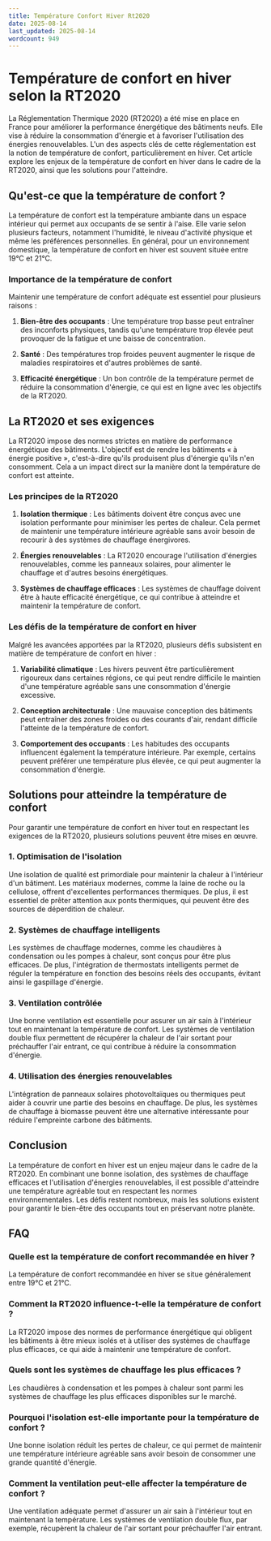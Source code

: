 ```yaml
---
title: Température Confort Hiver Rt2020
date: 2025-08-14
last_updated: 2025-08-14
wordcount: 949
---
```


# Température de confort en hiver selon la RT2020

La Réglementation Thermique 2020 (RT2020) a été mise en place en France pour améliorer la performance énergétique des bâtiments neufs. Elle vise à réduire la consommation d'énergie et à favoriser l'utilisation des énergies renouvelables. L'un des aspects clés de cette réglementation est la notion de température de confort, particulièrement en hiver. Cet article explore les enjeux de la température de confort en hiver dans le cadre de la RT2020, ainsi que les solutions pour l'atteindre.

## Qu'est-ce que la température de confort ?

La température de confort est la température ambiante dans un espace intérieur qui permet aux occupants de se sentir à l'aise. Elle varie selon plusieurs facteurs, notamment l'humidité, le niveau d'activité physique et même les préférences personnelles. En général, pour un environnement domestique, la température de confort en hiver est souvent située entre 19°C et 21°C.

### Importance de la température de confort

Maintenir une température de confort adéquate est essentiel pour plusieurs raisons :

1. **Bien-être des occupants** : Une température trop basse peut entraîner des inconforts physiques, tandis qu'une température trop élevée peut provoquer de la fatigue et une baisse de concentration.
   
2. **Santé** : Des températures trop froides peuvent augmenter le risque de maladies respiratoires et d'autres problèmes de santé.

3. **Efficacité énergétique** : Un bon contrôle de la température permet de réduire la consommation d'énergie, ce qui est en ligne avec les objectifs de la RT2020.

## La RT2020 et ses exigences

La RT2020 impose des normes strictes en matière de performance énergétique des bâtiments. L'objectif est de rendre les bâtiments « à énergie positive », c'est-à-dire qu'ils produisent plus d'énergie qu'ils n'en consomment. Cela a un impact direct sur la manière dont la température de confort est atteinte.

### Les principes de la RT2020

1. **Isolation thermique** : Les bâtiments doivent être conçus avec une isolation performante pour minimiser les pertes de chaleur. Cela permet de maintenir une température intérieure agréable sans avoir besoin de recourir à des systèmes de chauffage énergivores.

2. **Énergies renouvelables** : La RT2020 encourage l'utilisation d'énergies renouvelables, comme les panneaux solaires, pour alimenter le chauffage et d'autres besoins énergétiques.

3. **Systèmes de chauffage efficaces** : Les systèmes de chauffage doivent être à haute efficacité énergétique, ce qui contribue à atteindre et maintenir la température de confort.

### Les défis de la température de confort en hiver

Malgré les avancées apportées par la RT2020, plusieurs défis subsistent en matière de température de confort en hiver :

1. **Variabilité climatique** : Les hivers peuvent être particulièrement rigoureux dans certaines régions, ce qui peut rendre difficile le maintien d'une température agréable sans une consommation d'énergie excessive.

2. **Conception architecturale** : Une mauvaise conception des bâtiments peut entraîner des zones froides ou des courants d'air, rendant difficile l'atteinte de la température de confort.

3. **Comportement des occupants** : Les habitudes des occupants influencent également la température intérieure. Par exemple, certains peuvent préférer une température plus élevée, ce qui peut augmenter la consommation d'énergie.

## Solutions pour atteindre la température de confort

Pour garantir une température de confort en hiver tout en respectant les exigences de la RT2020, plusieurs solutions peuvent être mises en œuvre.

### 1. Optimisation de l'isolation

Une isolation de qualité est primordiale pour maintenir la chaleur à l'intérieur d'un bâtiment. Les matériaux modernes, comme la laine de roche ou la cellulose, offrent d'excellentes performances thermiques. De plus, il est essentiel de prêter attention aux ponts thermiques, qui peuvent être des sources de déperdition de chaleur.

### 2. Systèmes de chauffage intelligents

Les systèmes de chauffage modernes, comme les chaudières à condensation ou les pompes à chaleur, sont conçus pour être plus efficaces. De plus, l'intégration de thermostats intelligents permet de réguler la température en fonction des besoins réels des occupants, évitant ainsi le gaspillage d'énergie.

### 3. Ventilation contrôlée

Une bonne ventilation est essentielle pour assurer un air sain à l'intérieur tout en maintenant la température de confort. Les systèmes de ventilation double flux permettent de récupérer la chaleur de l'air sortant pour préchauffer l'air entrant, ce qui contribue à réduire la consommation d'énergie.

### 4. Utilisation des énergies renouvelables

L'intégration de panneaux solaires photovoltaïques ou thermiques peut aider à couvrir une partie des besoins en chauffage. De plus, les systèmes de chauffage à biomasse peuvent être une alternative intéressante pour réduire l'empreinte carbone des bâtiments.

## Conclusion

La température de confort en hiver est un enjeu majeur dans le cadre de la RT2020. En combinant une bonne isolation, des systèmes de chauffage efficaces et l'utilisation d'énergies renouvelables, il est possible d'atteindre une température agréable tout en respectant les normes environnementales. Les défis restent nombreux, mais les solutions existent pour garantir le bien-être des occupants tout en préservant notre planète.

## FAQ

### Quelle est la température de confort recommandée en hiver ?

La température de confort recommandée en hiver se situe généralement entre 19°C et 21°C.

### Comment la RT2020 influence-t-elle la température de confort ?

La RT2020 impose des normes de performance énergétique qui obligent les bâtiments à être mieux isolés et à utiliser des systèmes de chauffage plus efficaces, ce qui aide à maintenir une température de confort.

### Quels sont les systèmes de chauffage les plus efficaces ?

Les chaudières à condensation et les pompes à chaleur sont parmi les systèmes de chauffage les plus efficaces disponibles sur le marché.

### Pourquoi l'isolation est-elle importante pour la température de confort ?

Une bonne isolation réduit les pertes de chaleur, ce qui permet de maintenir une température intérieure agréable sans avoir besoin de consommer une grande quantité d'énergie.

### Comment la ventilation peut-elle affecter la température de confort ?

Une ventilation adéquate permet d'assurer un air sain à l'intérieur tout en maintenant la température. Les systèmes de ventilation double flux, par exemple, récupèrent la chaleur de l'air sortant pour préchauffer l'air entrant.